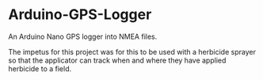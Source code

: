 # Arduino-GPS-Logger
An Arduino Nano GPS logger into NMEA files.

The impetus for this project was for this to be used with a herbicide sprayer so that the applicator can track when and where they have applied herbicide to a field.
